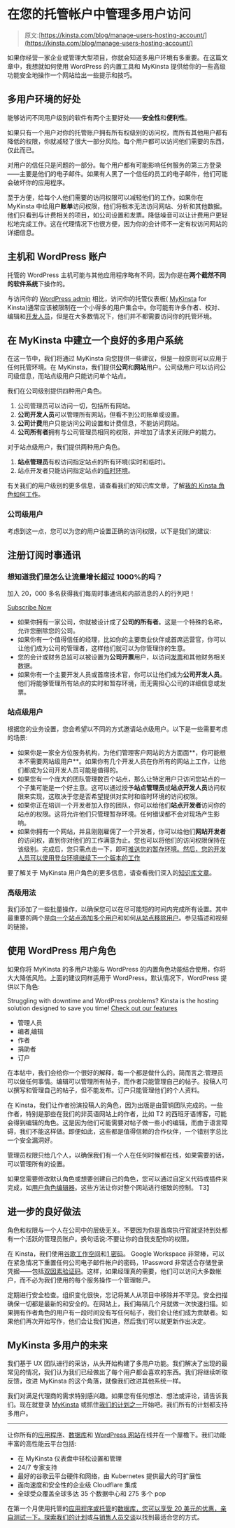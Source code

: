 # 在您的托管帐户中管理多用户访问

> 原文:[https://kinsta.com/blog/manage-users-hosting-account/](https://kinsta.com/blog/manage-users-hosting-account/)

如果你经营一家企业或管理大型项目，你就会知道多用户环境有多重要。在这篇文章中，我想就如何使用 WordPress 的内置工具和 MyKinsta 提供给你的一些高级功能安全地操作一个网站给出一些提示和技巧。

## 多用户环境的好处

能够访问不同用户级别的软件有两个主要好处——**安全性**和**便利性**。

如果只有一个用户对你的托管账户拥有所有权级别的访问权，而所有其他用户都有降低的权限，你就减轻了很大一部分风险。每个用户都可以访问他们需要的东西，仅此而已。

对用户的信任只是问题的一部分。每个用户都有可能影响任何服务的第三方登录——主要是他们的电子邮件。如果有人黑了一个信任的员工的电子邮件，他们可能会破坏你的应用程序。

至于方便，给每个人他们需要的访问权限可以减轻他们的工作。如果你在 MyKinsta 中给用户**账单**访问权限，他们将根本无法访问网站、分析和其他数据。他们只看到与计费相关的项目，如公司设置和发票。降低噪音可以让计费用户更轻松地完成工作。这在代理情况下也很方便，因为你的会计师不一定有权访问网站的详细信息。

## 主机和 WordPress 账户

托管的 WordPress 主机可能与其他应用程序略有不同，因为你是在**两个截然不同的软件系统**下操作的。

与访问你的 [WordPress admin](https://kinsta.com/knowledgebase/wordpress-admin/) 相比，访问你的托管仪表板( [MyKinsta](https://kinsta.com/mykinsta/) for Kinsta)通常应该被限制在一个小得多的用户集合中。你可能有许多作者、校对、编辑和[开发人员](https://kinsta.com/blog/hire-wordpress-developer/)，但是在大多数情况下，他们并不都需要访问你的托管环境。
<kinsta-advanced-cta language="en_US" type-int-post="32041" type-int-position="0"></kinsta-advanced-cta>

## 在 MyKinsta 中建立一个良好的多用户系统

在这一节中，我们将通过 MyKinsta 向您提供一些建议，但是一般原则可以应用于任何托管环境。在 MyKinsta，我们提供**公司**和**网站**用户。公司级用户可以访问公司级信息，而站点级用户只能访问单个站点。

<link rel="stylesheet" href="https://kinsta.com/wp-content/themes/kinsta/dist/components/ctas/cta-mini.css?ver=2e932b8aba3918bfb818">







我们在公司级别提供四种用户角色。

1.  公司管理员可以访问一切，包括所有网站。
2.  **公司开发人员**可以管理所有网站，但看不到公司账单或设置。
3.  **公司计费**用户只能访问公司设置和计费信息，不能访问网站。
4.  **公司所有者**拥有与公司管理员相同的权限，并增加了请求关闭账户的能力。

对于站点级用户，我们提供两种用户角色。

1.  **站点管理员**有权访问指定站点的所有环境(实时和临时)。
2.  站点开发者只能访问指定站点的[临时环境](https://kinsta.com/help/staging-environment/)。

有关我们的用户级别的更多信息，请查看我们的知识库文章，了解[我的 Kinsta 角色如何工作](https://kinsta.com/help/mykinsta-user-roles/)。

### 公司级用户

考虑到这一点，您可以为您的用户设置正确的访问权限，以下是我们的建议:

 ## 注册订阅时事通讯



### 想知道我们是怎么让流量增长超过 1000%的吗？

加入 20，000 多名获得我们每周时事通讯和内部消息的人的行列吧！

[Subscribe Now](#newsletter)

*   如果你拥有一家公司，你就被设计成了**公司的所有者**。这是一个特殊的名称，允许您删除您的公司。
*   如果你有一个值得信任的经理，比如你的主要商业伙伴或首席运营官，你可以让他们成为公司的管理者，这样他们就可以为你管理你的生意。
*   您的会计或财务总监可以被设置为**公司开票**用户，以访问[发票](https://kinsta.com/feature-updates/mykinsta-notification-center-kinsta-invoices/)和其他财务相关数据。
*   如果你有一个主要开发人员或首席技术官，你可以让他们成为**公司开发人员**。他们将能够管理所有站点的实时和暂存环境，而无需担心公司的详细信息或发票。

### 站点级用户

根据您的业务设置，您会希望以不同的方式邀请站点级用户。以下是一些需要考虑的场景:

*   如果你是一家全方位服务机构，为他们管理客户网站的方方面面**，你可能根本不需要网站级用户**。如果你有几个开发人员在你所有的网站上工作，让他们都成为公司开发人员可能是值得的。
*   如果您有一个庞大的团队管理数百个站点，那么让特定用户只访问您站点的一个子集可能是一个好主意。这可以通过授予**站点管理员**或**站点开发人员**访问权限来实现，这取决于您是否希望提供对实时和临时环境的访问权限。
*   如果你正在培训一个开发者加入你的团队，你可以给他们**站点开发者**访问你的站点的权限。这将允许他们只管理暂存环境。任何错误都不会对现场产生影响。
*   如果你拥有一个网站，并且刚刚雇佣了一个开发者，你可以给他们**网站开发者**的访问权，直到你对他们的工作满意为止。您也可以将他们的访问权限保持在该级别。完成后，您只需点击一下，即可[推送您的暂存环境。然后，您的开发人员可以使用登台环境继续下一个版本的工作](https://kinsta.com/help/push-staging-live/)

要了解关于 MyKinsta 用户角色的更多信息，请查看我们深入的[知识库文章](https://kinsta.com/help/mykinsta-user-roles/)。

### 高级用法

我们添加了一些批量操作，以确保您可以在尽可能短的时间内完成所有设置。其中最重要的两个是[向一个站点添加多个用户](https://kinsta.com/help/add-users-to-site/)和如何[从站点移除用户](https://kinsta.com/help/remove-user-from-site/)。参见描述和视频的链接。
<kinsta-advanced-cta language="en_US" type-int-post="32041" type-int-position="1"></kinsta-advanced-cta>

## 使用 WordPress 用户角色

如果你将 MyKinsta 的多用户功能与 WordPress 的内置角色功能结合使用，你将大大降低风险。上面的建议同样适用于 WordPress。默认情况下，WordPress 提供以下角色:

Struggling with downtime and WordPress problems? Kinsta is the hosting solution designed to save you time! [Check out our features](https://kinsta.com/features/)

*   管理人员
*   编者ˌ编辑
*   作者
*   捐助者
*   订户

在本帖中，我们会给你一个很好的解释，每一个都是做什么的。简而言之:管理员可以做任何事情。编辑可以管理所有帖子，而作者只能管理自己的帖子。投稿人可以撰写和管理自己的帖子，但不能发布。订户只能管理他们的个人资料。

在 Kinsta，我们让作者扮演投稿人的角色，因为出版是由营销团队完成的。一些作者，特别是那些在我们的非英语网站上的作者，比如 T2 的西班牙语博客，可能会得到编辑的角色。这是因为他们可能需要对帖子做一些小的编辑，而由于语言障碍，我们不能这样做。即便如此，这些都是值得信赖的合作伙伴，一个错别字总比一个安全漏洞好。

管理员权限只给几个人，以确保我们有一个人在任何时候都在线，如果需要的话，可以管理所有的设置。

如果您需要修改默认角色或想要创建自己的角色，您可以通过自定义代码或插件来完成，如[用户角色编辑器](https://wordpress.org/plugins/user-role-editor/)。这些方法让你对整个网站进行细致的控制。
T3】

## 进一步的良好做法

角色和权限与一个人在公司中的层级无关。不要因为你是首席执行官就坚持到处都有一个活跃的管理员账户。换句话说:不要让你的自我支配你的权限。

在 Kinsta，我们使用[谷歌工作空间](https://kinsta.com/blog/google-workspace/)和[1 密码](https://1password.com/)。 Google Workspace 非常棒，可以在紧急情况下重置任何公司电子邮件帐户的密码，1Password 非常适合存储登录凭据——包括[双因素验证码](https://kinsta.com/blog/wordpress-two-factor-authentication/)。这样，如果经理真的需要，他们可以访问大多数帐户，而不必为我们使用的每个服务操作一个管理帐户。

定期进行安全检查。组织变化很快，忘记将某人从项目中移除并不罕见。安全扫描确保一切都是最新的和安全的。在网站上，我们每隔几个月就做一次快速扫描。如果拥有作者角色的用户有一段时间没有写任何帖子，我们会让他们成为贡献者。如果他们再次开始写作，他们会让我们知道，然后我们可以就更新作出决定。

## MyKinsta 多用户的未来

我们基于 UX 团队进行的采访，从头开始构建了多用户功能。我们解决了出现的最常见的情况，我们认为我们已经做出了每个用户都会喜欢的东西。我们将继续听取反馈，改进 MyKinsta 的这个角落，就像我们改进其他系统一样。

我们对满足代理商的需求特别感兴趣。如果您有任何想法、想法或评论，请告诉我们。现在就登录 [MyKinsta](https://my.kinsta.com) 或抓住[我们的计划之一](https://kinsta.com/plans)开始吧。我们所有的计划都支持多用户。

* * *

让你所有的[应用程序](https://kinsta.com/application-hosting/)、[数据库](https://kinsta.com/database-hosting/)和 [WordPress 网站](https://kinsta.com/wordpress-hosting/)在线并在一个屋檐下。我们功能丰富的高性能云平台包括:

*   在 MyKinsta 仪表盘中轻松设置和管理
*   24/7 专家支持
*   最好的谷歌云平台硬件和网络，由 Kubernetes 提供最大的可扩展性
*   面向速度和安全性的企业级 Cloudflare 集成
*   全球受众覆盖全球多达 35 个数据中心和 275 多个 pop

在第一个月使用托管的[应用程序或托管](https://kinsta.com/application-hosting/)的[数据库，您可以享受 20 美元的优惠，亲自测试一下。探索我们的](https://kinsta.com/database-hosting/)[计划](https://kinsta.com/plans/)或[与销售人员交谈](https://kinsta.com/contact-us/)以找到最适合您的方式。